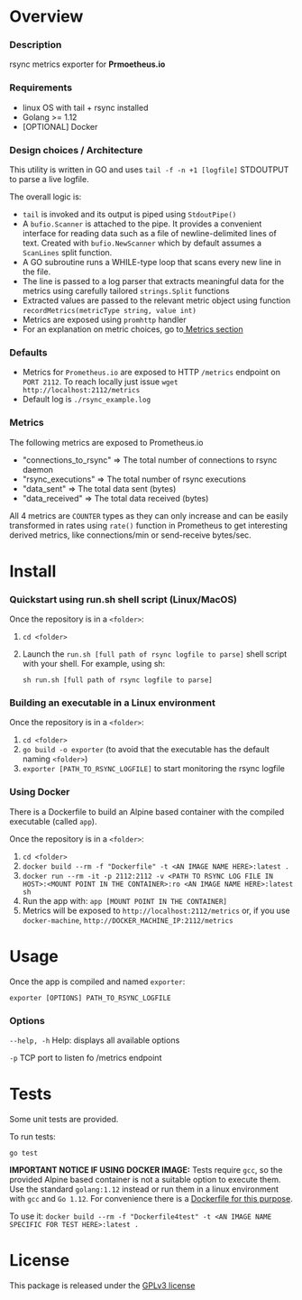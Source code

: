 # Overview
### Description
rsync metrics exporter for **Prmoetheus.io**

### Requirements
- linux OS with tail + rsync installed
- Golang >= 1.12
- [OPTIONAL] Docker

### Design choices / Architecture
This utility is written in GO and uses `tail -f -n +1 [logfile]` STDOUTPUT to parse a live logfile.

The overall logic is:
- `tail` is invoked and its output is piped using `StdoutPipe()`
- A `bufio.Scanner` is attached to the pipe. It provides a convenient interface for reading data such as a file of newline-delimited lines of text. Created with `bufio.NewScanner` which by default assumes a `ScanLines` split function.
- A GO subroutine runs a WHILE-type loop that scans every new line in the file.
- The line is passed to a log parser that extracts meaningful data for the metrics using carefully tailored `strings.Split` functions
- Extracted values are passed to the relevant metric object using function `recordMetrics(metricType string, value int)`
- Metrics are exposed using `promhttp` handler
- For an explanation on metric choices, go to[ Metrics section](#Metrics)

### Defaults
- Metrics for `Prometheus.io` are exposed to HTTP `/metrics` endpoint on `PORT 2112`. To reach locally just issue `wget http://localhost:2112/metrics`
- Default log is `./rsync_example.log`

### Metrics
The following metrics are exposed to Prometheus.io
- "connections_to_rsync" => The total number of connections to rsync daemon
-	"rsync_executions" => The total number of rsync executions
-	"data_sent" => The total data sent (bytes)
-	"data_received" => The total data received (bytes)

All 4 metrics are `COUNTER` types as they can only increase and can be easily transformed in rates using `rate()` function in Prometheus to get interesting derived metrics, like connections/min or send-receive bytes/sec.

# Install
### Quickstart using run.sh shell script (Linux/MacOS)
Once the repository is in a `<folder>`:
1. `cd <folder>`
2. Launch the `run.sh [full path of rsync logfile to parse]` shell script with your shell. For example, using sh: 

    `sh run.sh [full path of rsync logfile to parse]`

### Building an executable in a Linux environment
Once the repository is in a `<folder>`:
1. `cd <folder>`
2. `go build -o exporter` (to avoid that the executable has the default naming `<folder>`) 
3. `exporter [PATH_TO_RSYNC_LOGFILE]` to start monitoring the rsync logfile

### Using Docker
There is a Dockerfile to build an Alpine based container with the compiled executable (called `app`).

Once the repository is in a `<folder>`:
1. `cd <folder>`
2. `docker build --rm -f "Dockerfile" -t <AN IMAGE NAME HERE>:latest .`
3. `docker run --rm -it -p 2112:2112 -v <PATH TO RSYNC LOG FILE IN HOST>:<MOUNT POINT IN THE CONTAINER>:ro <AN IMAGE NAME HERE>:latest sh`
4. Run the app with: `app [MOUNT POINT IN THE CONTAINER]`
5. Metrics will be exposed to `http://localhost:2112/metrics` or, if you use `docker-machine`, `http://DOCKER_MACHINE_IP:2112/metrics`

# Usage
Once the app is compiled and named `exporter`:

`exporter [OPTIONS] PATH_TO_RSYNC_LOGFILE`

### Options
`--help, -h`    Help: displays all available options

`-p`            TCP port to listen fo /metrics endpoint

# Tests
Some unit tests are provided.

To run tests:

`go test`

**IMPORTANT NOTICE IF USING DOCKER IMAGE:** Tests require `gcc`, so the provided Alpine based container is not a suitable option to execute them. Use the standard `golang:1.12` instead or run them in a linux environment with `gcc` and `Go 1.12`. For convenience there is a [Dockerfile for this purpose](./Dockerfile).

To use it: 
`docker build --rm -f "Dockerfile4test" -t <AN IMAGE NAME SPECIFIC FOR TEST HERE>:latest .`

# License
This package is released under the [GPLv3 license](./LICENSE)